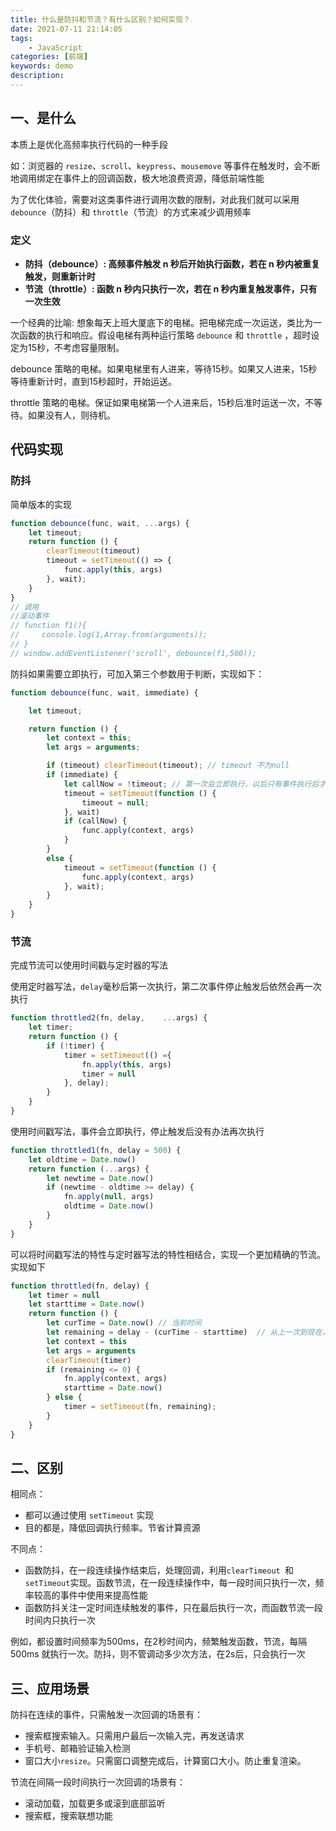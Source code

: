 ```yaml
---
title: 什么是防抖和节流？有什么区别？如何实现？
date: 2021-07-11 21:14:05
tags: 
    - JavaScript
categories: [前端]
keywords: demo
description: 
---
```


## 一、是什么
本质上是优化高频率执行代码的一种手段

如：浏览器的 `resize`、`scroll`、`keypress`、`mousemove` 等事件在触发时，会不断地调用绑定在事件上的回调函数，极大地浪费资源，降低前端性能
<!-- more -->
为了优化体验，需要对这类事件进行调用次数的限制，对此我们就可以采用`debounce`（防抖）和 `throttle`（节流）的方式来减少调用频率

### 定义
* **防抖（debounce）: 高频事件触发 n 秒后开始执行函数，若在 n 秒内被重复触发，则重新计时**
* **节流（throttle）: 函数 n 秒内只执行一次，若在 n 秒内重复触发事件，只有一次生效**

一个经典的比喻:
想象每天上班大厦底下的电梯。把电梯完成一次运送，类比为一次函数的执行和响应。假设电梯有两种运行策略 `debounce` 和 `throttle` ，超时设定为15秒，不考虑容量限制。

debounce 策略的电梯。如果电梯里有人进来，等待15秒。如果又人进来，15秒等待重新计时，直到15秒超时，开始运送。

throttle 策略的电梯。保证如果电梯第一个人进来后，15秒后准时运送一次，不等待。如果没有人，则待机。

## 代码实现

### 防抖
简单版本的实现

```js
function debounce(func, wait, ...args) {
    let timeout;
    return function () {
        clearTimeout(timeout)
        timeout = setTimeout(() => {
            func.apply(this, args)
        }, wait);
    }
}
// 调用
//滚动事件
// function f1(){
//     console.log(1,Array.from(arguments));
// }
// window.addEventListener('scroll', debounce(f1,500));

```

防抖如果需要立即执行，可加入第三个参数用于判断，实现如下：

```js
function debounce(func, wait, immediate) {

    let timeout;

    return function () {
        let context = this;
        let args = arguments;

        if (timeout) clearTimeout(timeout); // timeout 不为null
        if (immediate) {
            let callNow = !timeout; // 第一次会立即执行，以后只有事件执行后才会再次触发
            timeout = setTimeout(function () {
                timeout = null;
            }, wait)
            if (callNow) {
                func.apply(context, args)
            }
        }
        else {
            timeout = setTimeout(function () {
                func.apply(context, args)
            }, wait);
        }
    }
}
```

### 节流
完成节流可以使用时间戳与定时器的写法


使用定时器写法，`delay`毫秒后第一次执行，第二次事件停止触发后依然会再一次执行

```js
function throttled2(fn, delay,    ...args) {
    let timer;
    return function () {
        if (!timer) {
            timer = setTimeout(() ={
                fn.apply(this, args)
                timer = null
            }, delay);
        }
    }
}
```

使用时间戳写法，事件会立即执行，停止触发后没有办法再次执行

```js
function throttled1(fn, delay = 500) {
    let oldtime = Date.now()
    return function (...args) {
        let newtime = Date.now()
        if (newtime - oldtime >= delay) {
            fn.apply(null, args)
            oldtime = Date.now()
        }
    }
}
```

可以将时间戳写法的特性与定时器写法的特性相结合，实现一个更加精确的节流。实现如下

```js
function throttled(fn, delay) {
    let timer = null
    let starttime = Date.now()
    return function () {
        let curTime = Date.now() // 当前时间
        let remaining = delay - (curTime - starttime)  // 从上一次到现在，还剩下多少多余时间
        let context = this
        let args = arguments
        clearTimeout(timer)
        if (remaining <= 0) {
            fn.apply(context, args)
            starttime = Date.now()
        } else {
            timer = setTimeout(fn, remaining);
        }
    }
}
```

## 二、区别
相同点：

* 都可以通过使用 `setTimeout` 实现
* 目的都是，降低回调执行频率。节省计算资源

不同点：

* 函数防抖，在一段连续操作结束后，处理回调，利用`clearTimeout `和 `setTimeout`实现。函数节流，在一段连续操作中，每一段时间只执行一次，频率较高的事件中使用来提高性能
* 函数防抖关注一定时间连续触发的事件，只在最后执行一次，而函数节流一段时间内只执行一次

例如，都设置时间频率为500ms，在2秒时间内，频繁触发函数，节流，每隔 500ms 就执行一次。防抖，则不管调动多少次方法，在2s后，只会执行一次

## 三、应用场景
防抖在连续的事件，只需触发一次回调的场景有：

* 搜索框搜索输入。只需用户最后一次输入完，再发送请求
* 手机号、邮箱验证输入检测
* 窗口大小`resize`。只需窗口调整完成后，计算窗口大小。防止重复渲染。

节流在间隔一段时间执行一次回调的场景有：

* 滚动加载，加载更多或滚到底部监听
* 搜索框，搜索联想功能


